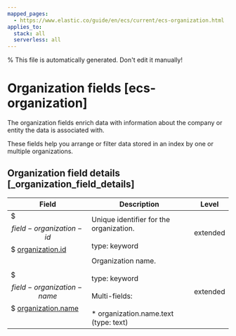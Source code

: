 ```yaml
---
mapped_pages:
  - https://www.elastic.co/guide/en/ecs/current/ecs-organization.html
applies_to:
  stack: all
  serverless: all
---
```

% This file is automatically generated. Don't edit it manually!

# Organization fields [ecs-organization]

The organization fields enrich data with information about the company or entity the data is associated with.

These fields help you arrange or filter data stored in an index by one or multiple organizations.

## Organization field details [_organization_field_details]

| Field | Description | Level |
| --- | --- | --- |
| $$$field-organization-id$$$ [organization.id](#field-organization-id) | Unique identifier for the organization.<br><br>type: keyword | extended |
| $$$field-organization-name$$$ [organization.name](#field-organization-name) | Organization name.<br><br>type: keyword<br><br>Multi-fields:<br><br>* organization.name.text (type: text) | extended |


